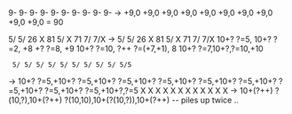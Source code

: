   9- 9- 9- 9- 9- 9- 9- 9- 9- 9-
-> +9,0 +9,0 +9,0 +9,0 +9,0 +9,0 +9,0 +9,0 +9,0 +9,0 = 90

   5/ 5/ 26 X 81 5/ X 71 7/ 7/X
-> 5/ 5/ 26 X 81 5/ X 71 7/ 7/X
   10+?
      ?=5, 10+?
         ?=2, +8
            +?
              ?=8, +9
                 10+?
                    ?=10, ?++
                      ?=(+7,+1), 8
                          10+?
                             ?=7,10+?,?=10,+10

	 5/ 5/ 5/ 5/ 5/ 5/ 5/ 5/ 5/ 5/5
-> 10+?
      ?=5,+10+?
	       ?=5,+10+?
		        ?=5,+10+?
			         ?=5,+10+?
				          ?=5,+10+?
					           ?=5,+10+?
					      	       ?=5,+10+?
					      	       	  ?=5,+10+?
					      	       	  	 ?=5,+10+?,?=5
	 X X X X X X X X X X X X
-> 10+(?++)
		 ?(10,?),10+(?++)
		   ?(10,10),10+(?(10,?)),10+(?++)   -- piles up twice
		     ..




